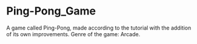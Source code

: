# Ping-Pong_Game
A game called Ping-Pong, made according to the tutorial with the addition of its own improvements. Genre of the game: Arcade.
